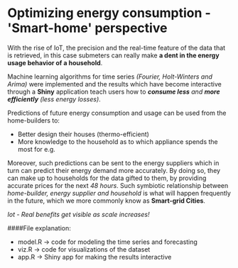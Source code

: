 # Optimizing energy consumption - 'Smart-home' perspective 

With the rise of IoT, the precision and the real-time feature of the data that is retrieved, in this case submeters can really make **a dent in the energy usage behavior of a household**. 

Machine learning algorithms for time series _(Fourier,  Holt-Winters and Arima)_ were implemented and the results which have become interactive through a **Shiny** application teach users how to _**consume less** and **more efficiently** (less energy losses)_. 

Predictions of future energy consumption and usage can be used from the home-builders to: 

- Better design their houses (thermo-efficient) 
- More knowledge to the household as to which appliance spends the most for e.g. 

Moreover, such predictions can be sent to the energy suppliers which in turn can predict their energy demand more accurately. By doing so, they can make up to households for the data gifted to them, by providing accurate prices for the next _48 hours_. Such symbiotic relationship between _home-builder, energy supplier and household_ is what will happen frequently in the future, which we more commonly know as **Smart-grid Cities**.

_Iot - Real benefits get visible as scale increases!_


####File explanation:

- model.R -> code for modeling the time series and forecasting
- viz.R -> code for visualizations of the dataset
- app.R -> Shiny app for making the results interactive

